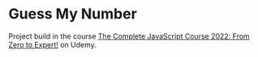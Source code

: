 # Guess My Number

Project build in the course [The Complete JavaScript Course 2022: From Zero to Expert!](https://www.udemy.com/course/the-complete-javascript-course/) on Udemy.
